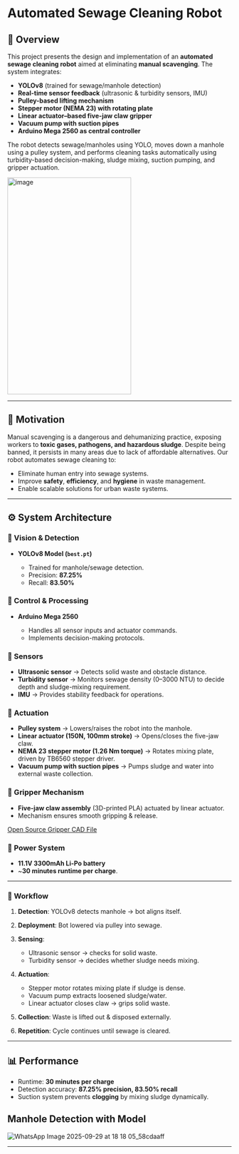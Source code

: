 # Automated Sewage Cleaning Robot

## 📌 Overview

This project presents the design and implementation of an **automated sewage cleaning robot** aimed at eliminating **manual scavenging**. The system integrates:

* **YOLOv8** (trained for sewage/manhole detection)
* **Real-time sensor feedback** (ultrasonic & turbidity sensors, IMU)
* **Pulley-based lifting mechanism**
* **Stepper motor (NEMA 23) with rotating plate**
* **Linear actuator–based five-jaw claw gripper**
* **Vacuum pump with suction pipes**
* **Arduino Mega 2560 as central controller**

The robot detects sewage/manholes using YOLO, moves down a manhole using a pulley system, and performs cleaning tasks automatically using turbidity-based decision-making, sludge mixing, suction pumping, and gripper actuation.


<img width="278" height="487" alt="image" src="https://github.com/user-attachments/assets/f9ac33d9-4f7d-4a9b-a3ef-b30214d14cfe" />


---

## 🚀 Motivation

Manual scavenging is a dangerous and dehumanizing practice, exposing workers to **toxic gases, pathogens, and hazardous sludge**. Despite being banned, it persists in many areas due to lack of affordable alternatives.
Our robot automates sewage cleaning to:

* Eliminate human entry into sewage systems.
* Improve **safety**, **efficiency**, and **hygiene** in waste management.
* Enable scalable solutions for urban waste systems.

---

## ⚙️ System Architecture

### 🔹 Vision & Detection

* **YOLOv8 Model (`best.pt`)**

  * Trained for manhole/sewage detection.
  * Precision: **87.25%**
  * Recall: **83.50%**

### 🔹 Control & Processing

* **Arduino Mega 2560**

  * Handles all sensor inputs and actuator commands.
  * Implements decision-making protocols.

### 🔹 Sensors

* **Ultrasonic sensor** → Detects solid waste and obstacle distance.
* **Turbidity sensor** → Monitors sewage density (0–3000 NTU) to decide depth and sludge-mixing requirement.
* **IMU** → Provides stability feedback for operations.

### 🔹 Actuation

* **Pulley system** → Lowers/raises the robot into the manhole.
* **Linear actuator (150N, 100mm stroke)** → Opens/closes the five-jaw claw.
* **NEMA 23 stepper motor (1.26 Nm torque)** → Rotates mixing plate, driven by TB6560 stepper driver.
* **Vacuum pump with suction pipes** → Pumps sludge and water into external waste collection.

### 🔹 Gripper Mechanism

* **Five-jaw claw assembly** (3D-printed PLA) actuated by linear actuator.
* Mechanism ensures smooth gripping & release.

[Open Source Gripper CAD File](https://www.printables.com/model/277093-mechanical-crane-claw)

### 🔹 Power System

* **11.1V 3300mAh Li-Po battery**
* ~**30 minutes runtime per charge**.

---

### 🔄 Workflow

1. **Detection**: YOLOv8 detects manhole → bot aligns itself.
2. **Deployment**: Bot lowered via pulley into sewage.
3. **Sensing**:

   * Ultrasonic sensor → checks for solid waste.
   * Turbidity sensor → decides whether sludge needs mixing.
4. **Actuation**:

   * Stepper motor rotates mixing plate if sludge is dense.
   * Vacuum pump extracts loosened sludge/water.
   * Linear actuator closes claw → grips solid waste.
5. **Collection**: Waste is lifted out & disposed externally.
6. **Repetition**: Cycle continues until sewage is cleared.

---

## 📊 Performance

* Runtime: **30 minutes per charge**
* Detection accuracy: **87.25% precision, 83.50% recall**
* Suction system prevents **clogging** by mixing sludge dynamically.

## Manhole Detection with Model

![WhatsApp Image 2025-09-29 at 18 18 05_58cdaaff](https://github.com/user-attachments/assets/ab70831f-c481-4d8e-9d8f-bb8dc47ca017)

---
